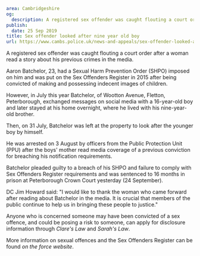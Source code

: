 ```yaml
area: Cambridgeshire
og:
  description: A registered sex offender was caught flouting a court order after a woman read a story about his previous crimes in the media.
publish:
  date: 25 Sep 2019
title: Sex offender looked after nine year old boy
url: https://www.cambs.police.uk/news-and-appeals/sex-offender-looked-after-nine-year-old-boy
```

A registered sex offender was caught flouting a court order after a woman read a story about his previous crimes in the media.

Aaron Batchelor, 23, had a Sexual Harm Prevention Order (SHPO) imposed on him and was put on the Sex Offenders Register in 2015 after being convicted of making and possessing indecent images of children.

However, in July this year Batchelor, of Wootton Avenue, Fletton, Peterborough, exchanged messages on social media with a 16-year-old boy and later stayed at his home overnight, where he lived with his nine-year-old brother.

Then, on 31 July, Batchelor was left at the property to look after the younger boy by himself.

He was arrested on 3 August by officers from the Public Protection Unit (PPU) after the boys' mother read media coverage of a previous conviction for breaching his notification requirements.

Batchelor pleaded guilty to a breach of his SHPO and failure to comply with Sex Offenders Register requirements and was sentenced to 16 months in prison at Peterborough Crown Court yesterday (24 September).

DC Jim Howard said: "I would like to thank the woman who came forward after reading about Batchelor in the media. It is crucial that members of the public continue to help us in bringing these people to justice."

Anyone who is concerned someone may have been convicted of a sex offence, and could be posing a risk to someone, can apply for disclosure information through _Clare's Law_ and _Sarah's Law_.

More information on sexual offences and the Sex Offenders Register can be found _on the force website_.
